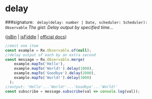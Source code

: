 # delay
###signature: ` delay(delay: number | Date, scheduler: Scheduler): Observable`
*The gist: Delay output by specified time...*

([jsBin](http://jsbin.com/zebatixije/1/edit?js,console) | [jsFiddle](https://jsfiddle.net/qg6qfqLz/48/) | [official docs](http://reactivex.io/rxjs/class/es6/Observable.js~Observable.html#instance-method-delay))
```js
//emit one item
const example = Rx.Observable.of(null);
//delay output of each by an extra second
const message = Rx.Observable.merge(
    example.mapTo('Hello'),
    example.mapTo('World!').delay(1000),
    example.mapTo('Goodbye').delay(2000),
    example.mapTo('World!').delay(3000)
  );
//output: 'Hello'...'World!'...'Goodbye'...'World!'
const subscribe = message.subscribe(val => console.log(val));
```